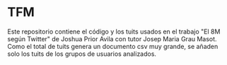 # TFM

Este repositorio contiene el código y los tuits usados en el trabajo "El 8M según Twitter" de Joshua Prior Avila con tutor Josep Maria Grau Masot.
Como el total de tuits genera un documento csv muy grande, se añaden solo los tuits de los grupos de usuarios analizados.
